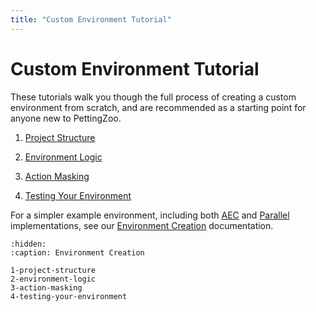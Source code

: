 ```yaml
---
title: "Custom Environment Tutorial"
---
```


# Custom Environment Tutorial

These tutorials walk you though the full process of creating a custom environment from scratch, and are recommended as a starting point for anyone new to PettingZoo.

1. [Project Structure](/tutorials/custom_environment/1-project-structure.md)

2. [Environment Logic](/tutorials/custom_environment/2-environment-logic.md)

3. [Action Masking](/tutorials/custom_environment/3-action-masking.md)

4. [Testing Your Environment](/tutorials/custom_environment/4-testing-your-environment.md)

For a simpler example environment, including both [AEC](/api/aec/) and [Parallel](/api/parallel/) implementations, see our [Environment Creation](/content/environment_creation/) documentation.


```{toctree}
:hidden:
:caption: Environment Creation

1-project-structure
2-environment-logic
3-action-masking
4-testing-your-environment
```
